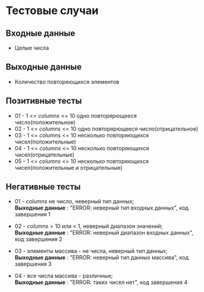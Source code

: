 # Тестовые случаи

## Входные данные

- Целые числа

## Выходные данные

- Количество повторяющихся элементов

## Позитивные тесты

- 01 - 1 <= _columns_ <= 10 одно повторярющееся число(положительное)
- 02 - 1 <= _columns_ <= 10 одно повторярющееся число(отрицательное)
- 03 - 1 <= _columns_ <= 10 несколько повторяющихся чисел(положительные)
- 04 - 1 <= _columns_ <= 10 несколько повторяющихся чисел(отрицательные)
- 05 - 1 <= _columns_ <= 10 несколько повторяющихся чисел(положительные и отрицательные)

## Негативные тесты

- 01 - _columns_ не числo, неверный тип данных; <br />
__Выходные данные__ : "ERROR: неверный тип входных данных", код завершения 1

- 02 - _columns_ > 10 или < 1, неверный диапазон значений; <br />
__Выходные данные__ : "ERROR: неверный диапазон входных данных", код завершения 2

- 03 - элементы массива - не числа, неверный тип данных; <br /> 
__Выходные данные__ : "ERROR: неверный тип данных массива", код завершения 3

- 04 - все числа массива - различные; <br /> 
__Выходные данные__ : "ERROR: таких чисел нет", код завершения 4